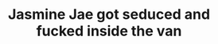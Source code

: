 ---
layout: post
title: Jasmine Jae got seduced and fucked inside the van
duration: '24:48'
view: 159
rate: 2
video: 'https://flashservice.xvideos.com/embedframe/28440161'
priority: 0.9
changefreq: daily
---